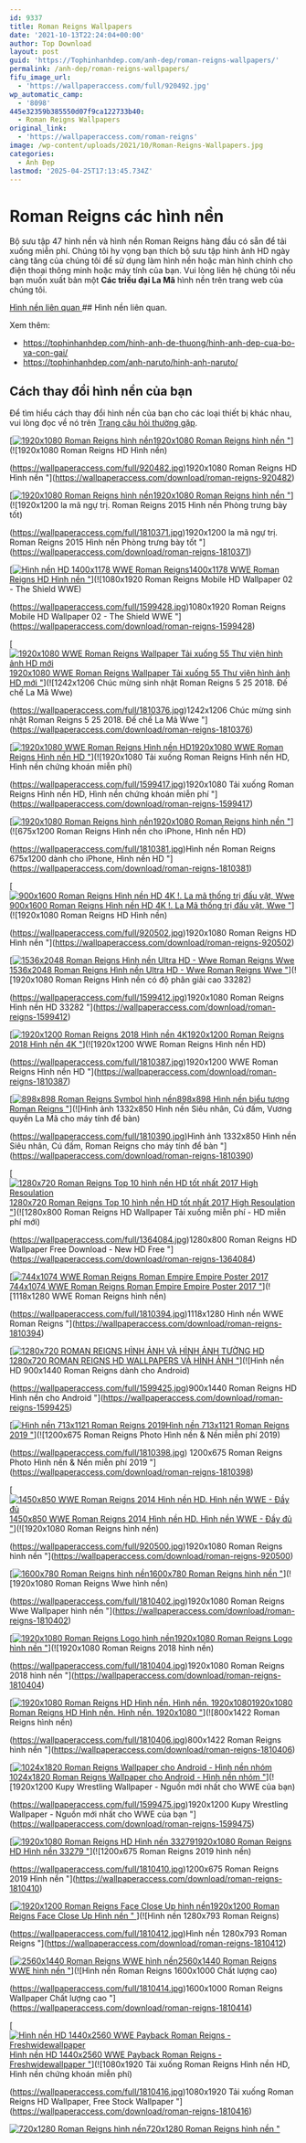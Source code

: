 ```yaml
---
id: 9337
title: Roman Reigns Wallpapers
date: '2021-10-13T22:24:04+00:00'
author: Top Download
layout: post
guid: 'https://Tophinhanhdep.com/anh-dep/roman-reigns-wallpapers/'
permalink: /anh-dep/roman-reigns-wallpapers/
fifu_image_url:
  - 'https://wallpaperaccess.com/full/920492.jpg'
wp_automatic_camp:
  - '8098'
445e32359b385550d07f9ca122733b40:
  - Roman Reigns Wallpapers
original_link:
  - 'https://wallpaperaccess.com/roman-reigns'
image: /wp-content/uploads/2021/10/Roman-Reigns-Wallpapers.jpg
categories:
  - Ảnh Đẹp
lastmod: '2025-04-25T17:13:45.734Z'
---
```

# Roman Reigns các hình nền

Bộ sưu tập 47 hình nền và hình nền Roman Reigns hàng đầu có sẵn để tải xuống miễn phí. Chúng tôi hy vọng bạn thích bộ sưu tập hình ảnh HD ngày càng tăng của chúng tôi để sử dụng làm hình nền hoặc màn hình chính cho điện thoại thông minh hoặc máy tính của bạn. Vui lòng liên hệ chúng tôi nếu bạn muốn xuất bản một **Các triều đại La Mã** hình nền trên trang web của chúng tôi.

[Hình nền liên quan ](#related) ## Hình nền liên quan.

   
 Xem thêm:

   
- <https://tophinhanhdep.com/hinh-anh-de-thuong/hinh-anh-dep-cua-bo-va-con-gai/>
- <https://tophinhanhdep.com/anh-naruto/hinh-anh-naruto/>

## Cách thay đổi hình nền của bạn

Để tìm hiểu cách thay đổi hình nền của bạn cho các loại thiết bị khác nhau, vui lòng đọc về nó trên [Trang câu hỏi thường gặp](https://tophinhanhdep.com/faq/).

  
[[![1920x1080 Roman Reigns hình nền](https://wallpaperaccess.com/full/920492.jpg)1920x1080 Roman Reigns hình nền "](https://wallpaperaccess.com/download/roman-reigns-920492)](![1920x1080 Roman Reigns HD Hình nền)

(https://wallpaperaccess.com/full/920482.jpg)1920x1080 Roman Reigns HD Hình nền "](https://wallpaperaccess.com/download/roman-reigns-920482)

[[![1920x1080 Roman Reigns hình nền](https://wallpaperaccess.com/full/1793408.jpg)1920x1080 Roman Reigns hình nền "](https://wallpaperaccess.com/download/roman-reigns-1793408)](![1920x1200 la mã ngự trị.  Roman Reigns 2015 Hình nền Phòng trưng bày tốt)

(https://wallpaperaccess.com/full/1810371.jpg)1920x1200 la mã ngự trị. Roman Reigns 2015 Hình nền Phòng trưng bày tốt "](https://wallpaperaccess.com/download/roman-reigns-1810371)

[[![Hình nền HD 1400x1178 WWE Roman Reigns](https://wallpaperaccess.com/full/1810373.jpg)1400x1178 WWE Roman Reigns HD Hình nền "](https://wallpaperaccess.com/download/roman-reigns-1810373)](![1080x1920 Roman Reigns Mobile HD Wallpaper 02 - The Shield WWE)

(https://wallpaperaccess.com/full/1599428.jpg)1080x1920 Roman Reigns Mobile HD Wallpaper 02 - The Shield WWE "](https://wallpaperaccess.com/download/roman-reigns-1599428)

[[![1920x1080 WWE Roman Reigns Wallpaper Tải xuống 55 Thư viện hình ảnh HD mới](https://wallpaperaccess.com/full/1364042.jpg)1920x1080 WWE Roman Reigns Wallpaper Tải xuống 55 Thư viện hình ảnh HD mới "](https://wallpaperaccess.com/download/roman-reigns-1364042)](![1242x1206 Chúc mừng sinh nhật Roman Reigns 5 25 2018. Đế chế La Mã Wwe)

(https://wallpaperaccess.com/full/1810376.jpg)1242x1206 Chúc mừng sinh nhật Roman Reigns 5 25 2018. Đế chế La Mã Wwe "](https://wallpaperaccess.com/download/roman-reigns-1810376)

[[![1920x1080 WWE Roman Reigns Hình nền HD](https://wallpaperaccess.com/full/1599410.jpg)1920x1080 WWE Roman Reigns Hình nền HD "](https://wallpaperaccess.com/download/roman-reigns-1599410)](![1920x1080 Tải xuống Roman Reigns Hình nền HD, Hình nền chứng khoán miễn phí)

(https://wallpaperaccess.com/full/1599417.jpg)1920x1080 Tải xuống Roman Reigns Hình nền HD, Hình nền chứng khoán miễn phí "](https://wallpaperaccess.com/download/roman-reigns-1599417)

[[![1920x1080 Roman Reigns hình nền](https://wallpaperaccess.com/full/1810380.jpg)1920x1080 Roman Reigns hình nền "](https://wallpaperaccess.com/download/roman-reigns-1810380)](![675x1200 Roman Reigns Hình nền cho iPhone, Hình nền HD)

(https://wallpaperaccess.com/full/1810381.jpg)Hình nền Roman Reigns 675x1200 dành cho iPhone, Hình nền HD "](https://wallpaperaccess.com/download/roman-reigns-1810381)

[[![900x1600 Roman Reigns Hình nền HD 4K !.  La mã thống trị đấu vật, Wwe](https://wallpaperaccess.com/full/920514.jpg)900x1600 Roman Reigns Hình nền HD 4K !. La Mã thống trị đấu vật, Wwe "](https://wallpaperaccess.com/download/roman-reigns-920514)](![1920x1080 Roman Reigns HD Hình nền)

(https://wallpaperaccess.com/full/920502.jpg)1920x1080 Roman Reigns HD Hình nền "](https://wallpaperaccess.com/download/roman-reigns-920502)

[[![1536x2048 Roman Reigns Hình nền Ultra HD - Wwe Roman Reigns Wwe](https://wallpaperaccess.com/full/1599451.jpg)1536x2048 Roman Reigns Hình nền Ultra HD - Wwe Roman Reigns Wwe "](https://wallpaperaccess.com/download/roman-reigns-1599451)](![1920x1080 Roman Reigns Hình nền có độ phân giải cao 33282)

(https://wallpaperaccess.com/full/1599412.jpg)1920x1080 Roman Reigns Hình nền HD 33282 "](https://wallpaperaccess.com/download/roman-reigns-1599412)

[[![1920x1200 Roman Reigns 2018 Hình nền 4K](https://wallpaperaccess.com/full/1599408.jpg)1920x1200 Roman Reigns 2018 Hình nền 4K "](https://wallpaperaccess.com/download/roman-reigns-1599408)](![1920x1200 WWE Roman Reigns Hình nền HD)

(https://wallpaperaccess.com/full/1810387.jpg)1920x1200 WWE Roman Reigns Hình nền HD "](https://wallpaperaccess.com/download/roman-reigns-1810387)

[[![898x898 Roman Reigns Symbol hình nền](https://wallpaperaccess.com/full/1364071.jpg)898x898 Hình nền biểu tượng Roman Reigns "](https://wallpaperaccess.com/download/roman-reigns-1364071)](![Hình ảnh 1332x850 Hình nền Siêu nhân, Cú đấm, Vương quyền La Mã cho máy tính để bàn)

(https://wallpaperaccess.com/full/1810390.jpg)Hình ảnh 1332x850 Hình nền Siêu nhân, Cú đấm, Roman Reigns cho máy tính để bàn "](https://wallpaperaccess.com/download/roman-reigns-1810390)

[[![1280x720 Roman Reigns Top 10 hình nền HD tốt nhất 2017 High Resoulation](https://wallpaperaccess.com/full/920513.jpg)1280x720 Roman Reigns Top 10 hình nền HD tốt nhất 2017 High Resoulation "](https://wallpaperaccess.com/download/roman-reigns-920513)](![1280x800 Roman Reigns HD Wallpaper Tải xuống miễn phí - HD miễn phí mới)

(https://wallpaperaccess.com/full/1364084.jpg)1280x800 Roman Reigns HD Wallpaper Free Download - New HD Free "](https://wallpaperaccess.com/download/roman-reigns-1364084)

[[![744x1074 WWE Roman Reigns Roman Empire Empire Poster 2017](https://wallpaperaccess.com/full/1810393.jpg)744x1074 WWE Roman Reigns Roman Empire Empire Poster 2017 "](https://wallpaperaccess.com/download/roman-reigns-1810393)](![1118x1280 WWE Roman Reigns hình nền)

(https://wallpaperaccess.com/full/1810394.jpg)1118x1280 Hình nền WWE Roman Reigns "](https://wallpaperaccess.com/download/roman-reigns-1810394)

[[![1280x720 ROMAN REIGNS HÌNH ẢNH VÀ HÌNH ẢNH TƯỜNG HD](https://wallpaperaccess.com/full/920495.jpg)1280x720 ROMAN REIGNS HD WALLPAPERS VÀ HÌNH ẢNH "](https://wallpaperaccess.com/download/roman-reigns-920495)](![Hình nền HD 900x1440 Roman Reigns dành cho Android)

(https://wallpaperaccess.com/full/1599425.jpg)900x1440 Roman Reigns HD Hình nền cho Android "](https://wallpaperaccess.com/download/roman-reigns-1599425)

[[![Hình nền 713x1121 Roman Reigns 2019](https://wallpaperaccess.com/full/1810397.jpg)Hình nền 713x1121 Roman Reigns 2019 "](https://wallpaperaccess.com/download/roman-reigns-1810397)](![1200x675 Roman Reigns Photo Hình nền & Nền miễn phí 2019)

(https://wallpaperaccess.com/full/1810398.jpg) 1200x675 Roman Reigns Photo Hình nền &amp; Nền miễn phí 2019 "](https://wallpaperaccess.com/download/roman-reigns-1810398)

[[![1450x850 WWE Roman Reigns 2014 Hình nền HD.  Hình nền WWE - Đầy đủ](https://wallpaperaccess.com/full/1599484.png)1450x850 WWE Roman Reigns 2014 Hình nền HD. Hình nền WWE - Đầy đủ "](https://wallpaperaccess.com/download/roman-reigns-1599484)](![1920x1080 Roman Reigns hình nền)

(https://wallpaperaccess.com/full/920500.jpg)1920x1080 Roman Reigns hình nền "](https://wallpaperaccess.com/download/roman-reigns-920500)

[[![1600x780 Roman Reigns hình nền](https://wallpaperaccess.com/full/1599466.jpg)1600x780 Roman Reigns hình nền "](https://wallpaperaccess.com/download/roman-reigns-1599466)](![1920x1080 Roman Reigns Wwe hình nền)

(https://wallpaperaccess.com/full/1810402.jpg)1920x1080 Roman Reigns Wwe Wallpaper hình nền "](https://wallpaperaccess.com/download/roman-reigns-1810402)

[[![1920x1080 Roman Reigns Logo hình nền](https://wallpaperaccess.com/full/1810403.jpg)1920x1080 Roman Reigns Logo hình nền "](https://wallpaperaccess.com/download/roman-reigns-1810403)](![1920x1080 Roman Reigns 2018 hình nền)

(https://wallpaperaccess.com/full/1810404.jpg)1920x1080 Roman Reigns 2018 hình nền "](https://wallpaperaccess.com/download/roman-reigns-1810404)

[[![1920x1080 Roman Reigns HD Hình nền.  Hình nền.  1920x1080](https://wallpaperaccess.com/full/920493.png)1920x1080 Roman Reigns HD Hình nền. Hình nền. 1920x1080 "](https://wallpaperaccess.com/download/roman-reigns-920493)](![800x1422 Roman Reigns hình nền)

(https://wallpaperaccess.com/full/1810406.jpg)800x1422 Roman Reigns hình nền "](https://wallpaperaccess.com/download/roman-reigns-1810406)

[[![1024x1820 Roman Reigns Wallpaper cho Android - Hình nền nhóm](https://wallpaperaccess.com/full/1810407.png)1024x1820 Roman Reigns Wallpaper cho Android - Hình nền nhóm "](https://wallpaperaccess.com/download/roman-reigns-1810407)](![1920x1200 Kupy Wrestling Wallpaper - Nguồn mới nhất cho WWE của bạn)

(https://wallpaperaccess.com/full/1599475.jpg)1920x1200 Kupy Wrestling Wallpaper - Nguồn mới nhất cho WWE của bạn "](https://wallpaperaccess.com/download/roman-reigns-1599475)

[[![1920x1080 Roman Reigns HD Hình nền 33279](https://wallpaperaccess.com/full/1810409.jpg)1920x1080 Roman Reigns HD Hình nền 33279 "](https://wallpaperaccess.com/download/roman-reigns-1810409)](![1200x675 Roman Reigns 2019 hình nền)

(https://wallpaperaccess.com/full/1810410.jpg)1200x675 Roman Reigns 2019 Hình nền "](https://wallpaperaccess.com/download/roman-reigns-1810410)

[[![1920x1200 Roman Reigns Face Close Up hình nền](https://wallpaperaccess.com/full/1810411.jpg)1920x1200 Roman Reigns Face Close Up Hình nền " ](https://wallpaperaccess.com/download/roman-reigns-1810411)](![Hình nền 1280x793 Roman Reigns)

(https://wallpaperaccess.com/full/1810412.jpg)Hình nền 1280x793 Roman Reigns "](https://wallpaperaccess.com/download/roman-reigns-1810412)

[[![2560x1440 Roman Reigns WWE hình nền](https://wallpaperaccess.com/full/1810413.jpg)2560x1440 Roman Reigns WWE hình nền "](https://wallpaperaccess.com/download/roman-reigns-1810413)](![Hình nền Roman Reigns 1600x1000 Chất lượng cao)

(https://wallpaperaccess.com/full/1810414.jpg)1600x1000 Roman Reigns Wallpaper Chất lượng cao "](https://wallpaperaccess.com/download/roman-reigns-1810414)

[[![Hình nền HD 1440x2560 WWE Payback Roman Reigns - Freshwidewallpaper](https://wallpaperaccess.com/full/1810415.jpg)Hình nền HD 1440x2560 WWE Payback Roman Reigns - Freshwidewallpaper "](https://wallpaperaccess.com/download/roman-reigns-1810415)](![1080x1920 Tải xuống Roman Reigns Hình nền HD, Hình nền chứng khoán miễn phí)

(https://wallpaperaccess.com/full/1810416.jpg)1080x1920 Tải xuống Roman Reigns HD Wallpaper, Free Stock Wallpaper "](https://wallpaperaccess.com/download/roman-reigns-1810416)

[![720x1280 Roman Reigns hình nền](https://wallpaperaccess.com/full/1810417.jpg)720x1280 Roman Reigns hình nền "](https://wallpaperaccess.com/download/roman-reigns-1810417)
